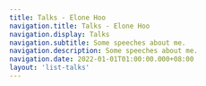 ```yaml
---
title: Talks - Elone Hoo
navigation.title: Talks - Elone Hoo
navigation.display: Talks
navigation.subtitle: Some speeches about me.
navigation.description: Some speeches about me.
navigation.date: 2022-01-01T01:00:00.000+08:00
layout: 'list-talks'
---
```


